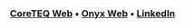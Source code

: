 <h3 align="center">
  <b><a href="https://coreteq.sk">CoreTEQ Web</a></b>
  •
  <b><a href="https://mixin-ui.dev">Onyx Web</a></b>
  •
  <a href="https://sk.linkedin.com/company/coreteq-technology">LinkedIn</a>
</h3>
